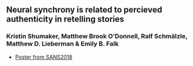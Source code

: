 
## Neural synchrony is related to percieved authenticity in retelling stories
### Kristin Shumaker, Matthew Brook O’Donnell, Ralf Schmälzle, Matthew D. Lieberman & Emily B. Falk


* [Poster from SANS2018](SANS2018_neural_synchrony.pdf)


